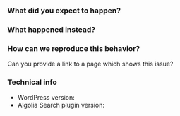 ### What did you expect to happen?

### What happened instead?

### How can we reproduce this behavior?

Can you provide a link to a page which shows this issue?

### Technical info
* WordPress version:
* Algolia Search plugin version:
